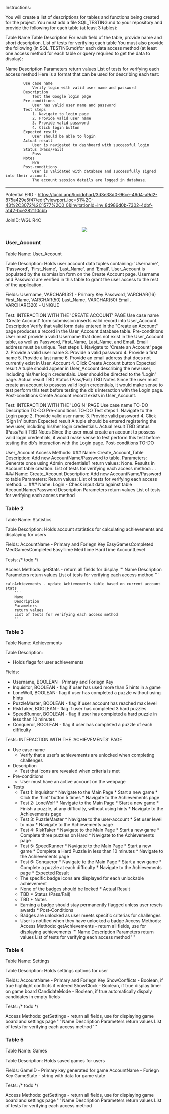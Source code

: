 Instructions:

You will create a list of descriptions for tables and functions being created for the project.
You must add a file SQL_TESTING.md to your repository and provide the following for each table (at least 3 tables):

Table Name
Table Description
For each field of the table, provide name and short description.
List of tests for verifying each table
You must also provide the following (in SQL_TESTING.md)for each data access method (at least one access method for each table or query required to get the data to display):

Name
Description
Parameters
return values
List of tests for verifying each access method
Here is a format that can be used for describing each test:

            Use case name
                Verify login with valid user name and password
            Description
                Test the Google login page
            Pre-conditions
                User has valid user name and password
            Test steps
                1. Navigate to login page
                2. Provide valid user name
                3. Provide valid password
                4. Click login button
            Expected result
                User should be able to login
            Actual result
                User is navigated to dashboard with successful login
            Status (Pass/Fail)
                Pass
            Notes
                N/A
            Post-conditions
                User is validated with database and successfully signed into their account.
                The account session details are logged in database. 
                
                
----------------------------------------------------------------------------------------------------------
Potential ERD - https://lucid.app/lucidchart/3d3e38d0-96ce-46d4-a9d2-875a429e5f47/edit?viewport_loc=51%2C-43%2C3072%2C1577%2C0_0&invitationId=inv_8d986d0b-7302-4dbf-a142-bce282110cbb

JoinID:
WGL R4C

<p align="center">
 <img  src="Images_Milestone5/ProjectDatabaseERD.png">
</p>

### User_Account ###
Table Name: User_Account

Table Description:
    Holds user account data tuples containing: 'Username', 'Password', 'First_Name', 'Last_Name', and 'Email'. 
    User_Account is populated by the submission form on the Create Account page.
    Username and Password are verified in this table to grant the user access to the rest of the application.
    
Fields:
    Username, VARCHAR(32) - Primary Key
    Password, VARCHAR(16)
    First_Name, VARCHAR(50)
    Last_Name, VARCHAR(50)
    Email, VARCHAR(320) - UNIQUE

Test: INTERACTION WITH THE 'CREATE ACCOUNT' PAGE
    Use case name
        'Create Account' form submission inserts valid record into User_Account.
    Description
        Verify that valid form data entered in the "Create an Account" page produces a record in the User_Account database table.
    Pre-conditions
        User must provide a valid Username that does not exist in the User_Account table, as well as Password, First_Name,
        Last_Name, and Email. Email address must be unique.
    Test steps
        1. Navigate to 'Create an Account' page
        2. Provide a valid user name
        3. Provide a valid password
        4. Provide a first name
        5. Provide a last name
        6. Provide an email address that does not currently exist in User_Account
        4. Click Create Account button
    Expected result
        A tuple should appear in User_Account describing the new user, including his/her login credentials. 
        User should be directed to the 'Login' page.
    Actual result
        TBD
    Status (Pass/Fail)
        TBD
    Notes
        Since the user must create an account to possess valid login credentials, it would make sense to test perform this test before
        testing the db's interaction with the Login page.
    Post-conditions
        Create Account record exists in User_Account.

Test: INTERACTION WITH THE 'LOGIN' PAGE
    Use case name
        TO-DO
    Description
        TO-DO
    Pre-conditions
        TO-DO
    Test steps
        1. Navigate to the Login page
        2. Provide valid user name
        3. Provide valid password
        4. Click 'Sign In' button
    Expected result
        A tuple should be entered registering the new user, including his/her login credentials.
    Actual result
        TBD
    Status (Pass/Fail)
        TBD
    Notes
        Since the user must create an account to possess valid login credentials, it would make sense to test perform this test before
        testing the db's interaction with the Login page.
    Post-conditions
        TO-DO


User_Account Access Methods:
    ###
    Name: Create_Account_Table
    Description:  Add new AccountName/Password to table.
    Parameters:  Generate once using Admin_credentials?
    return values:  None. Results in Account table creation.
    List of tests for verifying each access method: ...
    ###
    Name: Create_Account
    Description: Add new AccountName/Password to table
    Parameters: 
    Return values: 
    List of tests for verifying each access method: ...
    ### 
    Name: Login - Check input data against table AccountName/Password
    Description
    Parameters
    return values
    List of tests for verifying each access method
    

     

### Table 2 ###
Table Name: Statistics

Table Description:
    Holds account statistics for calculating achievements and displaying for users
    
Fields:
    AccountName - Primary and Foriegn Key
    EasyGamesCompleted
    MedGamesCompleted
    EasyTime
    MedTime
    HardTime
    AccountLevel
    
Tests:
    /* todo */
    
Access Methods:
    getStats - return all fields for display
        '''
        Name
        Description
        Parameters
        return values
        List of tests for verifying each access method
        '''
    
    calcAchievements - update Achievements table based on current account stats
        '''
        Name
        Description
        Parameters
        return values
        List of tests for verifying each access method
        '''
        
### Table 3 ###

Table Name: Achievements

Table Description:
   * Holds flags for user achievements
    
Fields:
   * Username, BOOLEAN - Primary and Foriegn Key
   * Inquisitor, BOOLEAN - flag if user has used more than 5 hints in a game
   * LoneWolf, BOOLEAN- flag if user has completed a puzzle without using hints
   * PuzzleMaster, BOOLEAN - flag if user account has reached max level
   * RiskTaker, BOOLEAN - flag if user has completed 3 hard puzzles
   * SpeedRunner, BOOLEAN - flag if user has completed a hard puzzle in less than 10 minutes
   * Conqueror, BOOLEAN - flag if user has completed a puzzle of each difficulty
    
Tests: INTERACTION WITH THE 'ACHIEVEMENTS' PAGE
   * Use case name 
       * Verify that a user's achievements are unlocked when completing challenges 
   * Description
       * Test that icons are revealed when criteria is met 
   * Pre-conditions 
       * User must have an active account on the webpage 
   * Tests
       * Test 1: Inquisitor
             * Navigate to the Main Page 
             * Start a new game 
             * Click the 'hint' button 5 times 
             * Navigate to the Achievements page
       * Test 2: LoneWolf 
             * Navigate to the Main Page 
             * Start a new game 
             * Finish a puzzle, at any difficulty, without using hints
             * Navigate to the Achievements page 
       * Test 3: PuzzleMaster 
             * Navigate to the user-account 
             * Set user level to max
             * Navigate to the Achievements page
       * Test 4: RiskTaker 
             * Navigate to the Main Page
             * Start a new game 
             * Complete three puzzles on Hard 
             * Navigate to the Achievements page 
       * Test 5: SpeedRunner 
             * Navigate to the Main Page
             * Start a new game 
             * Complete a Hard Puzzle in less than 10 minutes 
             * Navigate to the Achievements page
       * Test 6: Conqueror 
             * Navigate to the Main Page 
             * Start a new game 
             * Complete a puzzle at each difficulty 
             * Navigate to the Achievements page
    * Expected Result
        * The specific badge icons are displayed for each unlockable achievement
        * None of the badges should be locked 
    * Actual Result
        * TBD
    * Status (Pass/Fail)
        * TBD 
    * Notes 
        * Earning a badge should stay permanently flagged unless user resets awards 
    * Post-Conditions 
        * Badges are unlocked as user meets specific criterias for challenges 
        * User is notified when they have unlocked a badge 
Access Methods:
Access Methods:
    getAchievements - return all fields, use for displaying achievements
        '''
        Name
        Description
        Parameters
        return values
        List of tests for verifying each access method
        '''
        
### Table 4 ###

Table Name: Settings

Table Description:
    Holds settings options for user
    
Fields:
    AccountName - Primary and Foriegn Key
    ShowConflicts - Boolean, if true highlight conflicts if entered
    ShowClock - Boolean, if true display timer on game board
    CandidateMode - Boolean, if true automatically dispaly candidates in empty fields
    
Tests:
    /* todo */
    
Access Methods:
    getSettings - return all fields, use for displaying game board and settings page
        '''
        Name
        Description
        Parameters
        return values
        List of tests for verifying each access method
        '''

### Table 5 ###

Table Name: Games

Table Description:
    Holds saved games for users
    
Fields:
    GameID - Primary key generated for game
    AccountName - Foriegn Key
    GameState - string with data for game state
    
Tests:
    /* todo */
    
Access Methods:
    getSettings - return all fields, use for displaying game board and settings page
        '''
        Name
        Description
        Parameters
        return values
        List of tests for verifying each access method